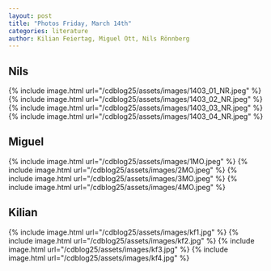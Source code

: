 ```yaml
---
layout: post
title: "Photos Friday, March 14th"
categories: literature
author: Kilian Feiertag, Miguel Ott, Nils Rönnberg
---
```


## Nils
{% include image.html url="/cdblog25/assets/images/1403_01_NR.jpeg" %}
{% include image.html url="/cdblog25/assets/images/1403_02_NR.jpeg" %}
{% include image.html url="/cdblog25/assets/images/1403_03_NR.jpeg" %}
{% include image.html url="/cdblog25/assets/images/1403_04_NR.jpeg" %}


## Miguel
{% include image.html url="/cdblog25/assets/images/1MO.jpeg" %}
{% include image.html url="/cdblog25/assets/images/2MO.jpeg" %}
{% include image.html url="/cdblog25/assets/images/3MO.jpeg" %}
{% include image.html url="/cdblog25/assets/images/4MO.jpeg" %}


## Kilian
{% include image.html url="/cdblog25/assets/images/kf1.jpg" %}
{% include image.html url="/cdblog25/assets/images/kf2.jpg" %}
{% include image.html url="/cdblog25/assets/images/kf3.jpg" %}
{% include image.html url="/cdblog25/assets/images/kf4.jpg" %}